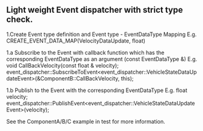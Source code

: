 





<!-- ABOUT THE PROJECT -->
## Light weight Event dispatcher with strict type check.

1.Create Event type definition and Event type - EventDataType Mapping
   E.g. CREATE_EVENT_DATA_MAP(VelocityDataUpdate, float)

   1.a Subscribe to the Event with callback function which has the corresponding EventDataType as an argument (const EventDataType &)
     E.g. void CallBackVelocity(const float & velocity);    
     event_dispatcher::SubscribeToEvent<event_dispatcher::VehicleStateDataUpdateEvent>(&ComponentB::CallBackVelocity, this);

   1.b Publish to the Event with the corresponding EventDataType
     E.g. float velocity; 
     event_dispatcher::PublishEvent<event_dispatcher::VehicleStateDataUpdateEvent>(velocity);

 See the ComponentA/B/C example in test for more information.

 

